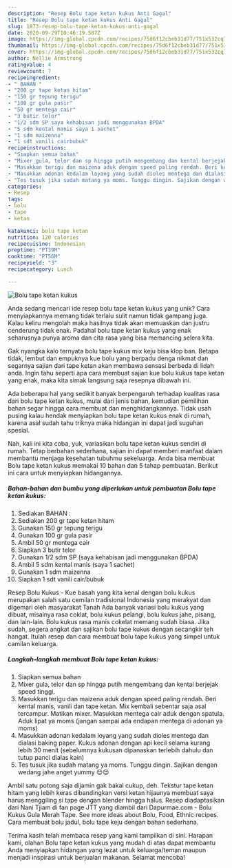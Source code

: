 ```yaml
---
description: "Resep Bolu tape ketan kukus Anti Gagal"
title: "Resep Bolu tape ketan kukus Anti Gagal"
slug: 1873-resep-bolu-tape-ketan-kukus-anti-gagal
date: 2020-09-29T10:46:19.587Z
image: https://img-global.cpcdn.com/recipes/75d6f12cbeb31d77/751x532cq70/bolu-tape-ketan-kukus-foto-resep-utama.jpg
thumbnail: https://img-global.cpcdn.com/recipes/75d6f12cbeb31d77/751x532cq70/bolu-tape-ketan-kukus-foto-resep-utama.jpg
cover: https://img-global.cpcdn.com/recipes/75d6f12cbeb31d77/751x532cq70/bolu-tape-ketan-kukus-foto-resep-utama.jpg
author: Nellie Armstrong
ratingvalue: 4
reviewcount: 7
recipeingredient:
- " BAHAN "
- "200 gr tape ketan hitam"
- "150 gr tepung terigu"
- "100 gr gula pasir"
- "50 gr mentega cair"
- "3 butir telor"
- "1/2 sdm SP saya kehabisan jadi menggunakan BPDA"
- "5 sdm kental manis saya 1 sachet"
- "1 sdm maizenna"
- "1 sdt vanili cairbubuk"
recipeinstructions:
- "Siapkan semua bahan"
- "Mixer gula, telor dan sp hingga putih mengembang dan kental berjejak speed tinggi."
- "Masukkan terigu dan maizena aduk dengan speed paling rendah. Beri kental manis, vanili dan tape ketan. Mix kembali sebentar saja asal tercampur. Matikan mixer. Masukkan mentega cair aduk dengan spatula. Aduk lipat ya moms (jangan sampai ada endapan mentega di adonan ya moms)"
- "Masukkan adonan kedalam loyang yang sudah dioles mentega dan dialasi baking paper. Kukus adonan dengan api kecil selama kurang lebih 30 menit (sebelumnya kukusan dipanaskan terlebih dahulu dan tutup panci dialas kain)"
- "Tes tusuk jika sudah matang ya moms. Tunggu dingin. Sajikan dengan wedang jahe anget yummy 😍😍"
categories:
- Resep
tags:
- bolu
- tape
- ketan

katakunci: bolu tape ketan 
nutrition: 120 calories
recipecuisine: Indonesian
preptime: "PT39M"
cooktime: "PT56M"
recipeyield: "3"
recipecategory: Lunch

---
```



![Bolu tape ketan kukus](https://img-global.cpcdn.com/recipes/75d6f12cbeb31d77/751x532cq70/bolu-tape-ketan-kukus-foto-resep-utama.jpg)

Anda sedang mencari ide resep bolu tape ketan kukus yang unik? Cara menyiapkannya memang tidak terlalu sulit namun tidak gampang juga. Kalau keliru mengolah maka hasilnya tidak akan memuaskan dan justru cenderung tidak enak. Padahal bolu tape ketan kukus yang enak seharusnya punya aroma dan cita rasa yang bisa memancing selera kita.

Gak nyangka kalo ternyata bolu tape kukus mix keju bisa klop ban. Betapa tidak, lembut dan empuknya kue bolu yang berpadu denga nikmat dan segarnya sajian dari tape ketan akan membawa sensasi berbeda di lidah anda. Ingin tahu seperti apa cara membuat sajian kue bolu kukus tape ketan yang enak, maka kita simak langsung saja resepnya dibawah ini.

Ada beberapa hal yang sedikit banyak berpengaruh terhadap kualitas rasa dari bolu tape ketan kukus, mulai dari jenis bahan, kemudian pemilihan bahan segar hingga cara membuat dan menghidangkannya. Tidak usah pusing kalau hendak menyiapkan bolu tape ketan kukus enak di rumah, karena asal sudah tahu triknya maka hidangan ini dapat jadi suguhan spesial.


Nah, kali ini kita coba, yuk, variasikan bolu tape ketan kukus sendiri di rumah. Tetap berbahan sederhana, sajian ini dapat memberi manfaat dalam membantu menjaga kesehatan tubuhmu sekeluarga. Anda bisa membuat Bolu tape ketan kukus memakai 10 bahan dan 5 tahap pembuatan. Berikut ini cara untuk menyiapkan hidangannya.

<!--inarticleads1-->

##### Bahan-bahan dan bumbu yang diperlukan untuk pembuatan Bolu tape ketan kukus:

1. Sediakan  BAHAN :
1. Sediakan 200 gr tape ketan hitam
1. Gunakan 150 gr tepung terigu
1. Gunakan 100 gr gula pasir
1. Ambil 50 gr mentega cair
1. Siapkan 3 butir telor
1. Gunakan 1/2 sdm SP (saya kehabisan jadi menggunakan BPDA)
1. Ambil 5 sdm kental manis (saya 1 sachet)
1. Gunakan 1 sdm maizenna
1. Siapkan 1 sdt vanili cair/bubuk


Resep Bolu Kukus - Kue basah yang kita kenal dengan bolu kukus merupakan salah satu cemilan tradisional Indonesia yang merakyat dan digemari oleh masyarakat Tanah Ada banyak variasi bolu kukus yang dibuat, misalnya rasa coklat, bolu kukus pelangi, bolu kukus jahe, pisang, dan lain-lain. Bolu kukus rasa manis cokelat memang sudah biasa. Jika sudah, segera angkat dan sajikan bolu tape kukus dengan secangkir teh hangat. Itulah resep dan cara membuat bolu tape kukus yang simpel untuk camilan keluarga. 

<!--inarticleads2-->

##### Langkah-langkah membuat Bolu tape ketan kukus:

1. Siapkan semua bahan
1. Mixer gula, telor dan sp hingga putih mengembang dan kental berjejak speed tinggi.
1. Masukkan terigu dan maizena aduk dengan speed paling rendah. Beri kental manis, vanili dan tape ketan. Mix kembali sebentar saja asal tercampur. Matikan mixer. Masukkan mentega cair aduk dengan spatula. Aduk lipat ya moms (jangan sampai ada endapan mentega di adonan ya moms)
1. Masukkan adonan kedalam loyang yang sudah dioles mentega dan dialasi baking paper. Kukus adonan dengan api kecil selama kurang lebih 30 menit (sebelumnya kukusan dipanaskan terlebih dahulu dan tutup panci dialas kain)
1. Tes tusuk jika sudah matang ya moms. Tunggu dingin. Sajikan dengan wedang jahe anget yummy 😍😍


Ambil satu potong saja dijamin gak bakal cukup, deh. Tekstur tape ketan hitam yang lebih keras dibandingkan versi ketan hijaunya membuat saya harus menggiling si tape dengan blender hingga halus. Resep diadaptasikan dari Nani Tjiam di fan page JTT yang diambil dari Dapurmae.com - Bolu Kukus Gula Merah Tape. See more ideas about Bolu, Food, Ethnic recipes. Cara membuat bolu jadul, bolu tape keju dengan bahan sederhana. 

Terima kasih telah membaca resep yang kami tampilkan di sini. Harapan kami, olahan Bolu tape ketan kukus yang mudah di atas dapat membantu Anda menyiapkan hidangan yang lezat untuk keluarga/teman maupun menjadi inspirasi untuk berjualan makanan. Selamat mencoba!
